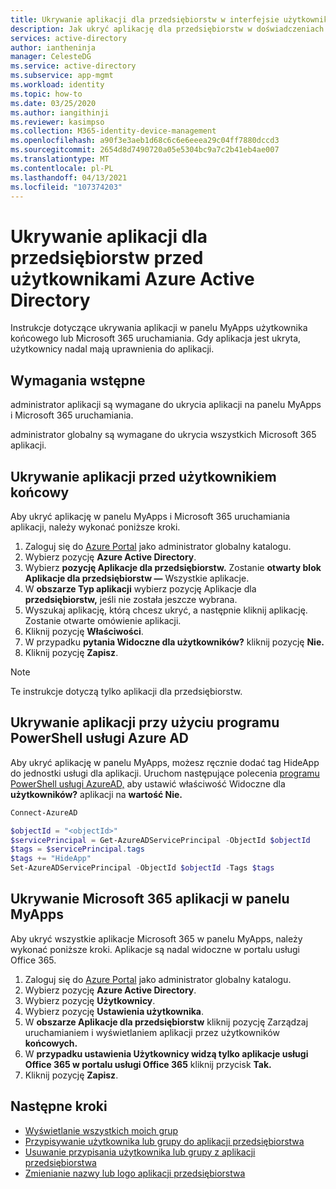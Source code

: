 ```yaml
---
title: Ukrywanie aplikacji dla przedsiębiorstw w interfejsie użytkownika w usłudze Azure AD
description: Jak ukryć aplikację dla przedsiębiorstw w doświadczeniach użytkownika w panelach dostępu Azure Active Directory lub Microsoft 365 uruchamiania.
services: active-directory
author: iantheninja
manager: CelesteDG
ms.service: active-directory
ms.subservice: app-mgmt
ms.workload: identity
ms.topic: how-to
ms.date: 03/25/2020
ms.author: iangithinji
ms.reviewer: kasimpso
ms.collection: M365-identity-device-management
ms.openlocfilehash: a90f3e3aeb1d68c6c6e6eeea29c04ff7880dccd3
ms.sourcegitcommit: 2654d8d7490720a05e5304bc9a7c2b41eb4ae007
ms.translationtype: MT
ms.contentlocale: pl-PL
ms.lasthandoff: 04/13/2021
ms.locfileid: "107374203"
---
```

# <a name="hide-enterprise-applications-from-end-users-in-azure-active-directory"></a>Ukrywanie aplikacji dla przedsiębiorstw przed użytkownikami Azure Active Directory

Instrukcje dotyczące ukrywania aplikacji w panelu MyApps użytkownika końcowego lub Microsoft 365 uruchamiania. Gdy aplikacja jest ukryta, użytkownicy nadal mają uprawnienia do aplikacji. 

## <a name="prerequisites"></a>Wymagania wstępne

administrator aplikacji są wymagane do ukrycia aplikacji na panelu MyApps i Microsoft 365 uruchamiania.

administrator globalny są wymagane do ukrycia wszystkich Microsoft 365 aplikacji.


## <a name="hide-an-application-from-the-end-user"></a>Ukrywanie aplikacji przed użytkownikiem końcowy
Aby ukryć aplikację w panelu MyApps i Microsoft 365 uruchamiania aplikacji, należy wykonać poniższe kroki.

1.  Zaloguj się do [Azure Portal](https://portal.azure.com) jako administrator globalny katalogu.
2.  Wybierz pozycję **Azure Active Directory**.
3.  Wybierz **pozycję Aplikacje dla przedsiębiorstw.** Zostanie **otwarty blok Aplikacje dla przedsiębiorstw —** Wszystkie aplikacje.
4.  W **obszarze Typ aplikacji** wybierz pozycję Aplikacje dla **przedsiębiorstw,** jeśli nie została jeszcze wybrana.
5.  Wyszukaj aplikację, którą chcesz ukryć, a następnie kliknij aplikację.  Zostanie otwarte omówienie aplikacji.
6.  Kliknij pozycję **Właściwości**. 
7.  W przypadku **pytania Widoczne dla użytkowników?** kliknij pozycję **Nie.**
8.  Kliknij pozycję **Zapisz**.

> [!NOTE]
> Te instrukcje dotyczą tylko aplikacji dla przedsiębiorstw.

## <a name="use-azure-ad-powershell-to-hide-an-application"></a>Ukrywanie aplikacji przy użyciu programu PowerShell usługi Azure AD

Aby ukryć aplikację w panelu MyApps, możesz ręcznie dodać tag HideApp do jednostki usługi dla aplikacji. Uruchom następujące polecenia [programu PowerShell usługi AzureAD,](/powershell/module/azuread/#service_principals) aby ustawić właściwość Widoczne dla **użytkowników?** aplikacji na **wartość Nie.** 

```PowerShell
Connect-AzureAD

$objectId = "<objectId>"
$servicePrincipal = Get-AzureADServicePrincipal -ObjectId $objectId
$tags = $servicePrincipal.tags
$tags += "HideApp"
Set-AzureADServicePrincipal -ObjectId $objectId -Tags $tags
```

## <a name="hide-microsoft-365-applications-from-the-myapps-panel"></a>Ukrywanie Microsoft 365 aplikacji w panelu MyApps

Aby ukryć wszystkie aplikacje Microsoft 365 w panelu MyApps, należy wykonać poniższe kroki. Aplikacje są nadal widoczne w portalu usługi Office 365.

1.  Zaloguj się do [Azure Portal](https://portal.azure.com) jako administrator globalny katalogu.
2.  Wybierz pozycję **Azure Active Directory**.
3.  Wybierz pozycję **Użytkownicy**.
4.  Wybierz pozycję **Ustawienia użytkownika**.
5.  W **obszarze Aplikacje dla przedsiębiorstw** kliknij pozycję Zarządzaj uruchamianiem i wyświetlaniem aplikacji przez użytkowników **końcowych.**
6.  W **przypadku ustawienia Użytkownicy widzą tylko aplikacje usługi Office 365 w portalu usługi Office 365** kliknij przycisk **Tak.**
7.  Kliknij pozycję **Zapisz**.

## <a name="next-steps"></a>Następne kroki
* [Wyświetlanie wszystkich moich grup](../fundamentals/active-directory-groups-view-azure-portal.md)
* [Przypisywanie użytkownika lub grupy do aplikacji przedsiębiorstwa](assign-user-or-group-access-portal.md)
* [Usuwanie przypisania użytkownika lub grupy z aplikacji przedsiębiorstwa](./assign-user-or-group-access-portal.md)
* [Zmienianie nazwy lub logo aplikacji przedsiębiorstwa](./add-application-portal-configure.md)
